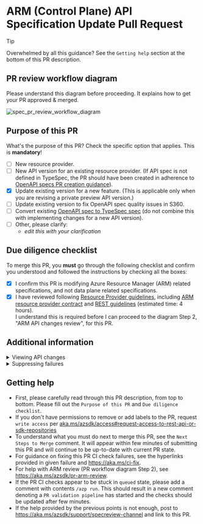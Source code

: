 # ARM (Control Plane) API Specification Update Pull Request 

> [!TIP]
> Overwhelmed by all this guidance? See the `Getting help` section at the bottom of this PR description.

## PR review workflow diagram

Please understand this diagram before proceeding. It explains how to get your PR approved & merged.

![spec_pr_review_workflow_diagram](https://github.com/Azure/azure-rest-api-specs/assets/4429827/5bb5e7ce-8aff-4dbb-a3f8-0d9b68fef5b1)

## Purpose of this PR

What's the purpose of this PR? Check the specific option that applies. This is **mandatory**!

  - [ ] New resource provider.
  - [ ] New API version for an existing resource provider. (If API spec is not defined in TypeSpec, the PR should have been created in adherence to [OpenAPI specs PR creation guidance](https://aka.ms/azsdkdocs/createopenapispec)).
  - [x] Update existing version for a new feature. (This is applicable only when you are revising a private preview API version.)
  - [ ] Update existing version to fix OpenAPI spec quality issues in S360.
  - [ ] Convert existing [OpenAPI spec to TypeSpec spec](https://aka.ms/typespec/conversion) (do not combine this with implementing changes for a new API version).
  - [ ] Other, please clarify:
    - _edit this with your clarification_

## Due diligence checklist

To merge this PR, you **must** go through the following checklist and confirm you understood 
and followed the instructions by checking all the boxes:

- [x] I confirm this PR is modifying Azure Resource Manager (ARM) related specifications, and not data plane related specifications.
- [x] I have reviewed following [Resource Provider guidelines](https://aka.ms/rpguidelines), including
  [ARM resource provider contract](https://aka.ms/azurerpc) and
  [REST guidelines](https://github.com/microsoft/api-guidelines/blob/vNext/azure/Guidelines.md) (estimated time: 4 hours).  
  I understand this is required before I can proceed to the diagram Step 2, "ARM API changes review", for this PR.

## Additional information

<details>
<summary> Viewing API changes</summary>

For convenient view of the API changes made by this PR, refer to the URLs provided in the table 
in the `Generated ApiView` comment added to this PR. You can use ApiView to show API versions diff. 

</details>
<details>
<summary>Suppressing failures</summary>

If one or multiple validation error/warning suppression(s) is detected in your PR, please follow the 
[suppressions guide](https://aka.ms/azsdk/pr-suppressions) to get approval.

</details>

## Getting help

- First, please carefully read through this PR description, from top to bottom. Please fill out the `Purpose of this PR` and `Due diligence checklist`.
- If you don't have permissions to remove or add labels to the PR, request `write access` per [aka.ms/azsdk/access#request-access-to-rest-api-or-sdk-repositories](https://aka.ms/azsdk/access#request-access-to-rest-api-or-sdk-repositories)
- To understand what you must do next to merge this PR, see the `Next Steps to Merge` comment. It will appear within few minutes of submitting this PR and will continue to be up-to-date with current PR state.
- For guidance on fixing this PR CI check failures, see the hyperlinks provided in given failure 
  and https://aka.ms/ci-fix.
- For help with ARM review (PR workflow diagram Step 2), see https://aka.ms/azsdk/pr-arm-review.
- If the PR CI checks appear to be stuck in `queued` state, please add a comment with contents `/azp run`.
  This should result in a new comment denoting a `PR validation pipeline` has started and the checks should be updated after few minutes.
- If the help provided by the previous points is not enough, post to https://aka.ms/azsdk/support/specreview-channel and link to this PR.
